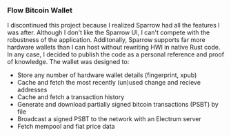 ### Flow Bitcoin Wallet

I discontinued this project because I realized Sparrow had all the features I was after. Although I don't like the Sparrow UI, I can't compete with the robustness of the application. Additonally, Sparrow supports far more hardware wallets than I can host without rewriting HWI in native Rust code. In any case, I decided to publish the code as a personal reference and proof of knowledge. The wallet was designed to:
- Store any number of hardware wallet details (fingerprint, xpub)
- Cache and fetch the most recently (un)used change and recieve addresses
- Cache and fetch a transaction history
- Generate and download partially signed bitcoin transactions (PSBT) by file 
- Broadcast a signed PSBT to the network with an Electrum server
- Fetch mempool and fiat price data
